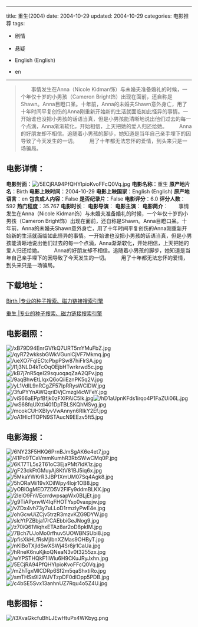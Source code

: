 
---
title: 重生(2004)
date: 2004-10-29
updated: 2004-10-29
categories: 电影推荐
tags:
- 剧情
- 悬疑

- English (English)
- en
---


> 　　事情发生在Anna（Nicole Kidman饰）与未婚夫准备婚礼的时候，一个年仅十岁的小男孩（Cameron Bright饰）出现在面前，还自称是Shawn。Anna目瞪口呆。十年前，Anna的未婚夫Shawn意外身亡，用了十年时间平复创伤的Anna刚重新开始新的生活就面临如此怪异的事情。一开始谁也没把小男孩的话语当真，但是小男孩能清晰地说出他们过去的每一个点滴，Anna渐渐软化，开始相信，上天把她的爱人归还给她。 　　Anna的好朋友却不相信。追随着小男孩的脚步，她知道是当年自己亲手埋下的因导致了今天发生的一切。 　　用了十年都无法忘怀的爱情，到头来只是一场骗局。

## **电影详情**：

**电影封面**：<img src="https://image.tmdb.org/t/p/w200/5ECjRA94PfQHYIpioKvoFFcQ0Vq.jpg" alt="/5ECjRA94PfQHYIpioKvoFFcQ0Vq.jpg" title="/5ECjRA94PfQHYIpioKvoFFcQ0Vq.jpg">
**电影名称**：重生
**原产地片名**：Birth
**电影上映时间**：2004-10-29
**电影上映国家**：English (English)
**原产地语言**：en
**包含成人内容**：False
**是否纪录片**：False
**电影评分**：6.0
**评分人数**：592
**热门程度**：35.767
**电影时长**：
**电影导演**：
**电影主演**：
**电影简介**：　　事情发生在Anna（Nicole Kidman饰）与未婚夫准备婚礼的时候，一个年仅十岁的小男孩（Cameron Bright饰）出现在面前，还自称是Shawn。Anna目瞪口呆。十年前，Anna的未婚夫Shawn意外身亡，用了十年时间平复创伤的Anna刚重新开始新的生活就面临如此怪异的事情。一开始谁也没把小男孩的话语当真，但是小男孩能清晰地说出他们过去的每一个点滴，Anna渐渐软化，开始相信，上天把她的爱人归还给她。 　　Anna的好朋友却不相信。追随着小男孩的脚步，她知道是当年自己亲手埋下的因导致了今天发生的一切。 　　用了十年都无法忘怀的爱情，到头来只是一场骗局。

## **下载地址**：
[Birth |专业的种子搜索、磁力链接搜索引擎](https://movie.amd794.com:2083/?search=Birth&ordering=&mode=match_phrase&page_size=10&page=1)

[重生 |专业的种子搜索、磁力链接搜索引擎](https://movie.amd794.com:2083/?search=%E9%87%8D%E7%94%9F&ordering=&mode=match_phrase&page_size=10&page=1)
 

## **电影剧照**：
<img src="https://image.tmdb.org/t/p/original/xB79D94EnrGVfkQ7URT5mYMuFbZ.jpg" alt="/xB79D94EnrGVfkQ7URT5mYMuFbZ.jpg" title="/xB79D94EnrGVfkQ7URT5mYMuFbZ.jpg"><img src="https://image.tmdb.org/t/p/original/qyR72wkksbGWkVGuniCjVF7Mkmq.jpg" alt="/qyR72wkksbGWkVGuniCjVF7Mkmq.jpg" title="/qyR72wkksbGWkVGuniCjVF7Mkmq.jpg"><img src="https://image.tmdb.org/t/p/original/ueXO7FqIECtcPbpPSw87hiFlrSA.jpg" alt="/ueXO7FqIECtcPbpPSw87hiFlrSA.jpg" title="/ueXO7FqIECtcPbpPSw87hiFlrSA.jpg"><img src="https://image.tmdb.org/t/p/original/l1j3NLD4kTcOqOEjbHTwrkrwd5c.jpg" alt="/l1j3NLD4kTcOqOEjbHTwrkrwd5c.jpg" title="/l1j3NLD4kTcOqOEjbHTwrkrwd5c.jpg"><img src="https://image.tmdb.org/t/p/original/kB7j7nR5qeI29squoqaqZaA2QFv.jpg" alt="/kB7j7nR5qeI29squoqaqZaA2QFv.jpg" title="/kB7j7nR5qeI29squoqaqZaA2QFv.jpg"><img src="https://image.tmdb.org/t/p/original/9aqBhwEtLIqxQ6oQiiEznPK5q2V.jpg" alt="/9aqBhwEtLIqxQ6oQiiEznPK5q2V.jpg" title="/9aqBhwEtLIqxQ6oQiiEznPK5q2V.jpg"><img src="https://image.tmdb.org/t/p/original/yL1VdIL9nRCgZF57IpRRysWClDW.jpg" alt="/yL1VdIL9nRCgZF57IpRRysWClDW.jpg" title="/yL1VdIL9nRCgZF57IpRRysWClDW.jpg"><img src="https://image.tmdb.org/t/p/original/3fuPYYnAWQqriDVjCmzgI4cWFeY.jpg" alt="/3fuPYYnAWQqriDVjCmzgI4cWFeY.jpg" title="/3fuPYYnAWQqriDVjCmzgI4cWFeY.jpg"><img src="https://image.tmdb.org/t/p/original/viS66aEPpfBfjk0zFXIPAiC5Ik.jpg" alt="/viS66aEPpfBfjk0zFXIPAiC5Ik.jpg" title="/viS66aEPpfBfjk0zFXIPAiC5Ik.jpg"><img src="https://image.tmdb.org/t/p/original/hD1aUpnKFds1irqo4P1FaZUi06L.jpg" alt="/hD1aUpnKFds1irqo4P1FaZUi06L.jpg" title="/hD1aUpnKFds1irqo4P1FaZUi06L.jpg"><img src="https://image.tmdb.org/t/p/original/wS68fqUXttI401DpTBLSKQhMSvg.jpg" alt="/wS68fqUXttI401DpTBLSKQhMSvg.jpg" title="/wS68fqUXttI401DpTBLSKQhMSvg.jpg"><img src="https://image.tmdb.org/t/p/original/mcokCUHXBIyvVwAnnyn6RIkY2Ef.jpg" alt="/mcokCUHXBIyvVwAnnyn6RIkY2Ef.jpg" title="/mcokCUHXBIyvVwAnnyn6RIkY2Ef.jpg"><img src="https://image.tmdb.org/t/p/original/oA1HIcfTOPN9STAucN9EEzv5ft5.jpg" alt="/oA1HIcfTOPN9STAucN9EEzv5ft5.jpg" title="/oA1HIcfTOPN9STAucN9EEzv5ft5.jpg">

## **电影海报**：
<img src="https://image.tmdb.org/t/p/original/6NY23F5HKQ6PrnBJmSgAK6e4et7.jpg" alt="/6NY23F5HKQ6PrnBJmSgAK6e4et7.jpg" title="/6NY23F5HKQ6PrnBJmSgAK6e4et7.jpg"><img src="https://image.tmdb.org/t/p/original/41Po9TCaVmmKumhR3RbSWwCMq0P.jpg" alt="/41Po9TCaVmmKumhR3RbSWwCMq0P.jpg" title="/41Po9TCaVmmKumhR3RbSWwCMq0P.jpg"><img src="https://image.tmdb.org/t/p/original/6KT7TL5s2T61oC3EjaPMt7ldK1z.jpg" alt="/6KT7TL5s2T61oC3EjaPMt7ldK1z.jpg" title="/6KT7TL5s2T61oC3EjaPMt7ldK1z.jpg"><img src="https://image.tmdb.org/t/p/original/gF23ckFtGMuyAj8KtV81BJ5iq6x.jpg" alt="/gF23ckFtGMuyAj8KtV81BJ5iq6x.jpg" title="/gF23ckFtGMuyAj8KtV81BJ5iq6x.jpg"><img src="https://image.tmdb.org/t/p/original/5MkaYWKrR3JBP1XmUM07Sq4Agk8.jpg" alt="/5MkaYWKrR3JBP1XmUM07Sq4Agk8.jpg" title="/5MkaYWKrR3JBP1XmUM07Sq4Agk8.jpg"><img src="https://image.tmdb.org/t/p/original/5hORaMii19vXDilWpy4Iojr1OB8.jpg" alt="/5hORaMii19vXDilWpy4Iojr1OB8.jpg" title="/5hORaMii19vXDilWpy4Iojr1OB8.jpg"><img src="https://image.tmdb.org/t/p/original/yOBiOgMED7ZD5V2FlFy9ddmBLKX.jpg" alt="/yOBiOgMED7ZD5V2FlFy9ddmBLKX.jpg" title="/yOBiOgMED7ZD5V2FlFy9ddmBLKX.jpg"><img src="https://image.tmdb.org/t/p/original/2IelO9FnVEcrrdwpsapWx0BLjEt.jpg" alt="/2IelO9FnVEcrrdwpsapWx0BLjEt.jpg" title="/2IelO9FnVEcrrdwpsapWx0BLjEt.jpg"><img src="https://image.tmdb.org/t/p/original/g9TiAPpnvW4lqFHOTYsp0vaxpjw.jpg" alt="/g9TiAPpnvW4lqFHOTYsp0vaxpjw.jpg" title="/g9TiAPpnvW4lqFHOTYsp0vaxpjw.jpg"><img src="https://image.tmdb.org/t/p/original/vZDx4vh73y7uLLoD1rmzIyPwE4e.jpg" alt="/vZDx4vh73y7uLLoD1rmzIyPwE4e.jpg" title="/vZDx4vh73y7uLLoD1rmzIyPwE4e.jpg"><img src="https://image.tmdb.org/t/p/original/ohGcwUiZCjv5trzR3mzvKZG9DYW.jpg" alt="/ohGcwUiZCjv5trzR3mzvKZG9DYW.jpg" title="/ohGcwUiZCjv5trzR3mzvKZG9DYW.jpg"><img src="https://image.tmdb.org/t/p/original/slcYtPZBbja17rCAEbbiGeJNog9.jpg" alt="/slcYtPZBbja17rCAEbbiGeJNog9.jpg" title="/slcYtPZBbja17rCAEbbiGeJNog9.jpg"><img src="https://image.tmdb.org/t/p/original/z70iQ61WqhxETAz8ar2oD8pkIM.jpg" alt="/z70iQ61WqhxETAz8ar2oD8pkIM.jpg" title="/z70iQ61WqhxETAz8ar2oD8pkIM.jpg"><img src="https://image.tmdb.org/t/p/original/7Bch7UJoMo0rfhuv5UOWBNSUbi8.jpg" alt="/7Bch7UJoMo0rfhuv5UOWBNSUbi8.jpg" title="/7Bch7UJoMo0rfhuv5UOWBNSUbi8.jpg"><img src="https://image.tmdb.org/t/p/original/pfisXkHLfRsMjIbnXZMas9OHByT.jpg" alt="/pfisXkHLfRsMjIbnXZMas9OHByT.jpg" title="/pfisXkHLfRsMjIbnXZMas9OHByT.jpg"><img src="https://image.tmdb.org/t/p/original/nKlBoTXjIdSwXSWj4Sr8jr1CaUa.jpg" alt="/nKlBoTXjIdSwXSWj4Sr8jr1CaUa.jpg" title="/nKlBoTXjIdSwXSWj4Sr8jr1CaUa.jpg"><img src="https://image.tmdb.org/t/p/original/hRneK6nuKjkoQNeaN3v0t3255zx.jpg" alt="/hRneK6nuKjkoQNeaN3v0t3255zx.jpg" title="/hRneK6nuKjkoQNeaN3v0t3255zx.jpg"><img src="https://image.tmdb.org/t/p/original/wYPSTHQkF1IWiu6H9CKuJRyJxhn.jpg" alt="/wYPSTHQkF1IWiu6H9CKuJRyJxhn.jpg" title="/wYPSTHQkF1IWiu6H9CKuJRyJxhn.jpg"><img src="https://image.tmdb.org/t/p/original/5ECjRA94PfQHYIpioKvoFFcQ0Vq.jpg" alt="/5ECjRA94PfQHYIpioKvoFFcQ0Vq.jpg" title="/5ECjRA94PfQHYIpioKvoFFcQ0Vq.jpg"><img src="https://image.tmdb.org/t/p/original/mZhTgxMlCDRp6Sf2m5qaShxtiRo.jpg" alt="/mZhTgxMlCDRp6Sf2m5qaShxtiRo.jpg" title="/mZhTgxMlCDRp6Sf2m5qaShxtiRo.jpg"><img src="https://image.tmdb.org/t/p/original/smTHSs9I2WJVTzpDF0dlOpp5PDB.jpg" alt="/smTHSs9I2WJVTzpDF0dlOpp5PDB.jpg" title="/smTHSs9I2WJVTzpDF0dlOpp5PDB.jpg"><img src="https://image.tmdb.org/t/p/original/c4bSE5Svx13anhnUZ7Rqu4o5Z4U.jpg" alt="/c4bSE5Svx13anhnUZ7Rqu4o5Z4U.jpg" title="/c4bSE5Svx13anhnUZ7Rqu4o5Z4U.jpg">

## **电影图标**：
<img src="https://image.tmdb.org/t/p/original/i3XvaGkcfuBhLJEwHtuPx4WKbyg.png" alt="/i3XvaGkcfuBhLJEwHtuPx4WKbyg.png" title="/i3XvaGkcfuBhLJEwHtuPx4WKbyg.png">
